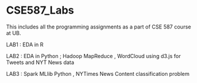# CSE587_Labs
This includes all the programming assignments as a part of CSE 587 course at UB. 

LAB1 : EDA in R 

LAB2 : EDA in Python ; Hadoop MapReduce , WordCloud using d3.js for Tweets and NYT News data

LAB3 : Spark MLlib Python , NYTimes News Content classification problem 
